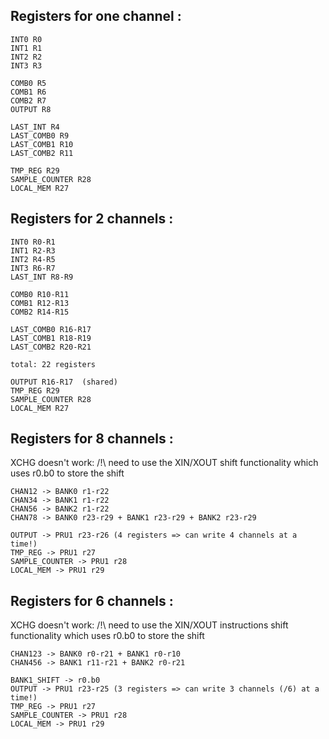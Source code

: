 ## Registers for one channel :

	INT0 R0
	INT1 R1
	INT2 R2
	INT3 R3

	COMB0 R5
	COMB1 R6
	COMB2 R7
	OUTPUT R8

	LAST_INT R4
	LAST_COMB0 R9
	LAST_COMB1 R10
	LAST_COMB2 R11

	TMP_REG R29
	SAMPLE_COUNTER R28
	LOCAL_MEM R27


## Registers for 2 channels :

	INT0 R0-R1
	INT1 R2-R3
	INT2 R4-R5
	INT3 R6-R7
	LAST_INT R8-R9

	COMB0 R10-R11
	COMB1 R12-R13
	COMB2 R14-R15

	LAST_COMB0 R16-R17
	LAST_COMB1 R18-R19
	LAST_COMB2 R20-R21

	total: 22 registers

	OUTPUT R16-R17  (shared)
	TMP_REG R29
	SAMPLE_COUNTER R28
	LOCAL_MEM R27


## Registers for 8 channels :

XCHG doesn't work: /!\ need to use the XIN/XOUT shift functionality which uses r0.b0 to store the shift

	CHAN12 -> BANK0 r1-r22
	CHAN34 -> BANK1 r1-r22
	CHAN56 -> BANK2 r1-r22
	CHAN78 -> BANK0 r23-r29 + BANK1 r23-r29 + BANK2 r23-r29
	
	OUTPUT -> PRU1 r23-r26 (4 registers => can write 4 channels at a time!)
	TMP_REG -> PRU1 r27
	SAMPLE_COUNTER -> PRU1 r28
	LOCAL_MEM -> PRU1 r29


## Registers for 6 channels :

XCHG doesn't work: /!\ need to use the XIN/XOUT instructions shift functionality which uses r0.b0 to store the shift

	CHAN123 -> BANK0 r0-r21 + BANK1 r0-r10
	CHAN456 -> BANK1 r11-r21 + BANK2 r0-r21

	BANK1_SHIFT -> r0.b0
	OUTPUT -> PRU1 r23-r25 (3 registers => can write 3 channels (/6) at a time!)
	TMP_REG -> PRU1 r27
	SAMPLE_COUNTER -> PRU1 r28
	LOCAL_MEM -> PRU1 r29